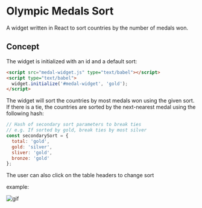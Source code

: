 # Olympic Medals Sort

A widget written in React to sort countries by the number of medals won.

## Concept

The widget is initialized with an id and a default sort:
```html
<script src="medal-widget.js" type="text/babel"></script>
<script type="text/babel">
  widget.initialize('#medal-widget', 'gold');
</script>
```

The widget will sort the countries by most medals won using the given sort. If there is a tie, the countries are sorted by the next-nearest medal using the following hash:
```javascript
// Hash of secondary sort parameters to break ties
// e.g. If sorted by gold, break ties by most silver
const secondarySort = {
  total: 'gold',
  gold: 'silver',
  sliver: 'gold',
  bronze: 'gold'
};
```

The user can also click on the table headers to change sort

example:

![gif](https://i.imgur.com/UrPXpS6.gif)